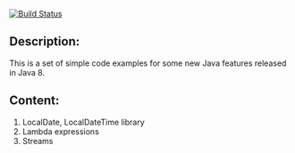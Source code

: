 
[![Build Status](https://travis-ci.org/evertones/java8_features.svg?branch=master)](https://travis-ci.org/evertones/misc/java8)

## Description:
This is a set of simple code examples for some new Java features released in Java 8.

## Content:

1. LocalDate, LocalDateTime library
2. Lambda expressions
3. Streams
